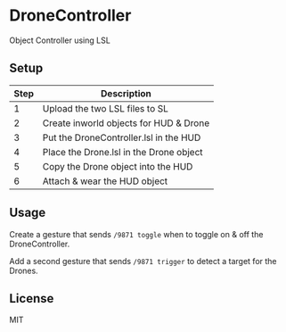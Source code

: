# DroneController
Object Controller using LSL


## Setup
| Step | Description |
| - | - |
| 1 | Upload the two LSL files to SL |
| 2 | Create inworld objects for HUD & Drone |
| 3 | Put the DroneController.lsl in the HUD |
| 4 | Place the Drone.lsl in the Drone object |
| 5 | Copy the Drone object into the HUD |
| 6 | Attach & wear the HUD object |


## Usage
Create a gesture that sends `/9871 toggle` when to toggle on & off the DroneController.

Add a second gesture that sends `/9871 trigger` to detect a target for the Drones.


## License
MIT
